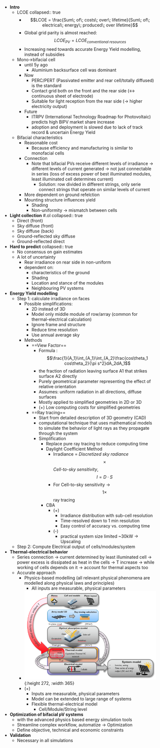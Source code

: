 - **Intro**
	- LCOE
	  collapsed:: true
		- $$LCOE = \frac{Sum\; of\; costs\; over\; lifetime}{Sum\; of\; electrical\; energy\; produced\; over lifetime}$$
		- Global grid parity is almost reached: $$LCOE_{PV} = LCOE_{conventional\; resources}$$
		- Increasing need towards accurate Energy Yield modelling, instead of subsidies
	- Mono->bifacial cell
		- until 5y ago
			- Aluminium backsurface cell was dominant
		- Now
			- PERC/PERT (Passivated emitter and rear cell/totally diffused) is the standard
			- Contact grid both on the front and the rear side (<-> continuous sheet of electrode)
			- Suitable for light reception from the rear side (-> higher electricity output)
		- Future
			- ITRPV (International Technology Roadmap for Photovoltaic) predicts high BIPV market share increase
			- adoption and deployment is slowed due to lack of track record & uncertain Energy Yield
	- Bifacial characteristics
		- Reasonable cost
			- Because efficiency and manufacturing is similar to monofacial cells
		- Connection
			- Note that bifacial PVs receive different levels of irradiance -> different levels of current generated -> not just connectable in series (loss of excess power of best illuminated modules, least illuminated cell determines current)
				- Solution: row divided in different strings, only serie connect strings that operate on similar levels of current
		- More dependent on ground refelction
		- Mounting structure influences yield
			- Shading
			- Non-uniformity -> mismatch between cells
- **Light collection** #.ol
  collapsed:: true
	- Direct (front)
	- Sky diffuse (front)
	- Sky diffuse (back)
	- Ground-reflected sky diffuse
	- Ground-reflected direct
- **Hard to predict**
  collapsed:: true
	- No consensus on gain estimates
	- A lot of uncertainty
		- Rear irradiance on rear side in non-uniform
		- dependent on:
			- characteristics of the ground
			- Shading
			- Location and stance of the modules
			- Neighbouring PV systems
- **Energy Yield modelling**
	- Step 1: calculate irradiance on faces
		- Possible simplifications:
			- 2D instead of 3D
			- Model only middle module of row/array (common for thermal-electrical calculation)
			- Ignore frame and structure
			- Reduce time resolution
			- Use annual average sky
		- Methods
			- ==View Factor==
				- Formula : $$\frac{1}{A_1}\int_{A_1}\int_{A_2}\frac{cos\theta_1 cos\theta_2}{\pi s^2}dA_2dA_1$$
				- the fraction of radiation leaving surface A1 that strikes surface A2 directly
				- Purely geometrical parameter representing the effect of relative orientation
				- Assumes: uniform radiation in all directions, diffuse surfaces
				- Mostly applied to simplified geometries in 2D or 3D
				- (+) Low computing costs for simplified geometries
			- ==Ray tracing==
				- Start from detailed description of 3D geometry (CAD)
				- computational technique that uses mathematical models to simulate the behavior of light rays as they propagate through the system
				- Simplification
					- Replace pure ray tracing to reduce computing time
					- Daylight Coefficient Method
						- Irradiance = *Discretized sky radiance*$$\times$$*Cell-to-sky sensitivity*, $$I = D\cdot S$$
						- For Cell-to-sky sensitivity -> $$1\times$$ ray tracing
					- CBA
						- (+)
							- Irradiance distribution with sub-cell resolution
							- Time-resolved down to 1 min resolution
							- Easy control of accuracy vs. computing time
						- (-)
							- practical system size limited ~30kW -> Upscaling
	- Step 2: Compute Electrical output of cells/modules/system
- **Thermal-electrical behavior**
	- Series connection -> current determined by least illuminated cell -> power excess is dissipated as heat in the cells -> T increase -> while working of cells depends on it -> account for thermal aspects too
	- Accurate approach
		- Physics-based modelling (all relevant physical phenomena are modelled along physical laws and principles)
			- All inputs are measurable, physical
			  parameters
		- ![image.png](../assets/image_1681247716735_0.png){:height 272, :width 365}
		- (+)
			- Inputs are measurable, physical
			  parameters
			- Model can be extended to large range of systems
			- Flexible thermal-electrical model
				- Cell/Module/String level
- **Optimization of bifacial pV systems**
	- with the advanced physics based energy simulation tools
	- Streamline complex workflow, automatize -> Optimization
	- Define objective, technical and economic constraints
- **Validation**
	- Necessary in all simulations